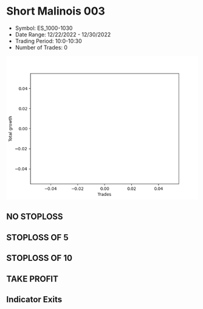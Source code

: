 # Short Malinois 003 
- Symbol: ES_1000-1030
- Date Range: 12/22/2022 - 12/30/2022
- Trading Period: 10:0-10:30
- Number of Trades: 0

![Plot](ShortMalinois003ES_1000-1030.png)
## NO STOPLOSS














## STOPLOSS OF 5














## STOPLOSS OF 10














## TAKE PROFIT











## Indicator Exits


